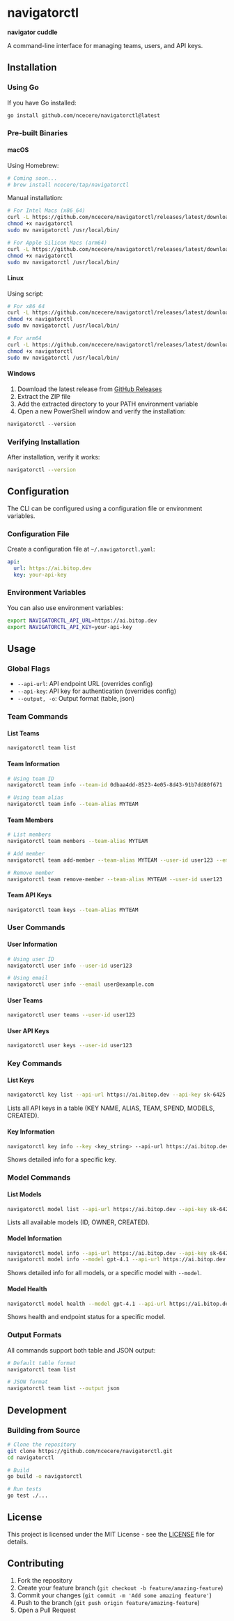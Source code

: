 # navigatorctl

**navigator cuddle**

A command-line interface for managing teams, users, and API keys.

## Installation

### Using Go

If you have Go installed:
```bash
go install github.com/ncecere/navigatorctl@latest
```

### Pre-built Binaries

#### macOS

Using Homebrew:
```bash
# Coming soon...
# brew install ncecere/tap/navigatorctl
```

Manual installation:
```bash
# For Intel Macs (x86_64)
curl -L https://github.com/ncecere/navigatorctl/releases/latest/download/navigatorctl_Darwin_x86_64.tar.gz | tar xz
chmod +x navigatorctl
sudo mv navigatorctl /usr/local/bin/

# For Apple Silicon Macs (arm64)
curl -L https://github.com/ncecere/navigatorctl/releases/latest/download/navigatorctl_Darwin_arm64.tar.gz | tar xz
chmod +x navigatorctl
sudo mv navigatorctl /usr/local/bin/
```

#### Linux

Using script:
```bash
# For x86_64
curl -L https://github.com/ncecere/navigatorctl/releases/latest/download/navigatorctl_Linux_x86_64.tar.gz | tar xz
chmod +x navigatorctl
sudo mv navigatorctl /usr/local/bin/

# For arm64
curl -L https://github.com/ncecere/navigatorctl/releases/latest/download/navigatorctl_Linux_arm64.tar.gz | tar xz
chmod +x navigatorctl
sudo mv navigatorctl /usr/local/bin/
```

#### Windows

1. Download the latest release from [GitHub Releases](https://github.com/ncecere/navigatorctl/releases/latest)
2. Extract the ZIP file
3. Add the extracted directory to your PATH environment variable
4. Open a new PowerShell window and verify the installation:
```powershell
navigatorctl --version
```

### Verifying Installation

After installation, verify it works:
```bash
navigatorctl --version
```

## Configuration

The CLI can be configured using a configuration file or environment variables.

### Configuration File

Create a configuration file at `~/.navigatorctl.yaml`:

```yaml
api:
  url: https://ai.bitop.dev
  key: your-api-key
```

### Environment Variables

You can also use environment variables:

```bash
export NAVIGATORCTL_API_URL=https://ai.bitop.dev
export NAVIGATORCTL_API_KEY=your-api-key
```

## Usage

### Global Flags

- `--api-url`: API endpoint URL (overrides config)
- `--api-key`: API key for authentication (overrides config)
- `--output, -o`: Output format (table, json)

### Team Commands

#### List Teams
```bash
navigatorctl team list
```

#### Team Information
```bash
# Using team ID
navigatorctl team info --team-id 0dbaa4dd-8523-4e05-8d43-91b7dd80f671

# Using team alias
navigatorctl team info --team-alias MYTEAM
```

#### Team Members
```bash
# List members
navigatorctl team members --team-alias MYTEAM

# Add member
navigatorctl team add-member --team-alias MYTEAM --user-id user123 --email user@example.com --role user

# Remove member
navigatorctl team remove-member --team-alias MYTEAM --user-id user123
```

#### Team API Keys
```bash
navigatorctl team keys --team-alias MYTEAM
```

### User Commands

#### User Information
```bash
# Using user ID
navigatorctl user info --user-id user123

# Using email
navigatorctl user info --email user@example.com
```

#### User Teams
```bash
navigatorctl user teams --user-id user123
```

#### User API Keys
```bash
navigatorctl user keys --user-id user123
```

### Key Commands

#### List Keys
```bash
navigatorctl key list --api-url https://ai.bitop.dev --api-key sk-6425
```
Lists all API keys in a table (KEY NAME, ALIAS, TEAM, SPEND, MODELS, CREATED).

#### Key Information
```bash
navigatorctl key info --key <key_string> --api-url https://ai.bitop.dev --api-key sk-6425
```
Shows detailed info for a specific key.

### Model Commands

#### List Models
```bash
navigatorctl model list --api-url https://ai.bitop.dev --api-key sk-6425
```
Lists all available models (ID, OWNER, CREATED).

#### Model Information
```bash
navigatorctl model info --api-url https://ai.bitop.dev --api-key sk-6425
navigatorctl model info --model gpt-4.1 --api-url https://ai.bitop.dev --api-key sk-6425
```
Shows detailed info for all models, or a specific model with `--model`.

#### Model Health
```bash
navigatorctl model health --model gpt-4.1 --api-url https://ai.bitop.dev --api-key sk-6425
```
Shows health and endpoint status for a specific model.


### Output Formats

All commands support both table and JSON output:

```bash
# Default table format
navigatorctl team list

# JSON format
navigatorctl team list --output json
```

## Development

### Building from Source

```bash
# Clone the repository
git clone https://github.com/ncecere/navigatorctl.git
cd navigatorctl

# Build
go build -o navigatorctl

# Run tests
go test ./...
```

## License

This project is licensed under the MIT License - see the [LICENSE](LICENSE) file for details.

## Contributing

1. Fork the repository
2. Create your feature branch (`git checkout -b feature/amazing-feature`)
3. Commit your changes (`git commit -m 'Add some amazing feature'`)
4. Push to the branch (`git push origin feature/amazing-feature`)
5. Open a Pull Request
